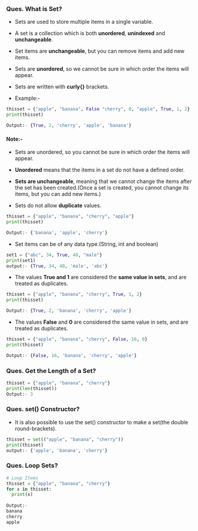 ### **Ques. What is Set?**
* Sets are used to store multiple items in a single variable.
* A set is a collection which is both **unordered**, **unindexed** and **unchangeable**.
* Set items are **unchangeable**, but you can remove items and add new items.
* Sets are **unordered**, so we cannot be sure in which order the items will appear.
* Sets are written with **curly{}** brackets.

* Example:-
```python
thisset = {"apple", "banana", False "cherry", 0, "apple", True, 1, 2}
print(thisset)

Output:- {True, 2, 'cherry', 'apple', 'banana'}
```

#### Note:-
* Sets are unordered, so you cannot be sure in which order the items will appear.
* **Unordered** means that the items in a set do not have a defined order.
* **Sets are unchangeable**, meaning that we cannot change the items after the set has been created.(Once a set is created, you cannot change its items, but you can add new items.)

* Sets do not allow **duplicate** values.
```python
thisset = {"apple", "banana", "cherry", "apple"}
print(thisset)

Output:- {'banana', 'apple', 'cherry'}
```

* Set items can be of any data type.(String, int and boolean)
```python
set1 = {"abc", 34, True, 40, "male"}
print(set1)
output:- {True, 34, 40, 'male', 'abc'}
```

* The values **True and 1** are considered the **same value in sets**, and are treated as duplicates.
```python
thisset = {"apple", "banana", "cherry", True, 1, 2}
print(thisset)

Output:- {True, 2, 'banana', 'cherry', 'apple'}
```

* The values **False** and **0** are considered the same value in sets, and are treated as duplicates.
```python
thisset = {"apple", "banana", "cherry", False, 16, 0}
print(thisset)

Output:- {False, 16, 'banana', 'cherry', 'apple'}
```


### **Ques. Get the Length of a Set?**
```python
thisset = {"apple", "banana", "cherry"}
print(len(thisset))
Output:- 3
```

### **Ques. set() Constructor?**
* It is also possible to use the set() constructor to make a set(the double round-brackets).
```python
thisset = set(("apple", "banana", "cherry"))
print(thisset)
output:- {'apple', 'banana', 'cherry'}
```

### **Ques. Loop Sets?**
```python
# Loop Items
thisset = {"apple", "banana", "cherry"}
for x in thisset:
  print(x)
			
Output:- 
banana
cherry
apple
```